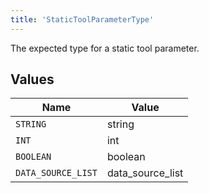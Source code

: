```yaml
---
title: 'StaticToolParameterType'
---
```


The expected type for a static tool parameter.


## Values

| Name               | Value              |
| ------------------ | ------------------ |
| `STRING`           | string             |
| `INT`              | int                |
| `BOOLEAN`          | boolean            |
| `DATA_SOURCE_LIST` | data_source_list   |